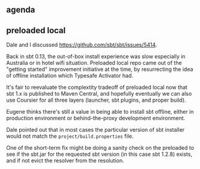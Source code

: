 ## agenda


## preloaded local

Dale and I discussed https://github.com/sbt/sbt/issues/5414.

Back in sbt 0.13, the out-of-box install experience was slow especially in Australia or in hotel wifi situation. Preloaded local repo came out of the "getting started" improvement initiative at the time, by resurrecting the idea of offline installation which Typesafe Activator had.

It's fair to reevaluate the complextity tradeoff of preloaded local now that sbt 1.x is published to Maven Central, and hopefully eventually we can also use Coursier for all three layers (launcher, sbt plugins, and proper build).

Eugene thinks there's still a value in being able to install sbt offline, either in production environment or behind-the-proxy development environment.

Dale pointed out that in most cases the particular version of sbt installer would not match the `project/build.properties` file.

One of the short-term fix might be doing a sanity check on the preloaded to see if the sbt.jar for the requested sbt version (in this case sbt 1.2.8) exists, and if not evict the resolver from the resolution.
